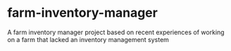 # farm-inventory-manager
A farm inventory manager project based on recent experiences of working on a farm that lacked an inventory management system
